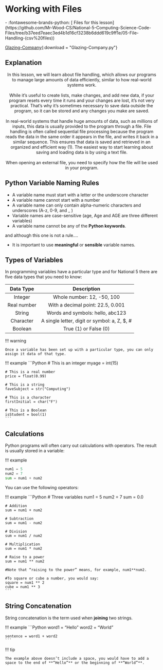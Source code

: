 # Working with Files

<div class="grid cards" markdown>
- :fontawesome-brands-python: [ Files for this lesson](https://github.com/Mr-Wood-CS/National-5-Computing-Science-Code-Files/tree/b37eed7eaec3ed4b1d16cf3238b6ddd619c9ff1e/05-File-Handling-(csv%20files))
</div>

[Glazing-Company](./Static/5.2-Glazing-Company.py){:download = "Glazing-Company.py"}

## Explanation

<p style="text-align:center;"> In this lesson, we will learn about file handling, which allows our programs to manage large amounts of data efficiently, similar to how real-world systems work.
</br>
</br>
While it’s useful to create lists, make changes, and add new data, if your program resets every time it runs and your changes are lost, it’s not very practical. That’s why it’s sometimes necessary to save data outside the program, so it can be stored and any changes you make are saved.
</br>
</br>
In real-world systems that handle huge amounts of data, such as millions of inputs, this data is usually provided to the program through a file. File handling is often called sequential file processing because the program reads the data in the same order it appears in the file, and writes it back in a similar sequence. This ensures that data is saved and retrieved in an organized and efficient way (1).
The easiest way to start learning about saving and loading data is by using a text file. 
</br>
</br>
When opening an external file, you need to specify how the file will be used in your program. </p>

## Python Variable Naming Rules

- A variable name must start with a letter or the underscore character
- A variable name cannot start with a number
- A variable name can only contain alpha-numeric characters and underscores (A-z, 0-9, and _ )
- Variable names are case-sensitive (age, Age and AGE are three different variables)
- A variable name cannot be any of the **Python keywords**.

and although this one is not a rule....

- It is important to use **meaningful** or **sensible** variable names. 

## Types of Variables

In programming variables have a particular type and for National 5 there are five data types that you need to know:

| Data Type   | Description                                  |
| :---------: | :-------------------------------------------:|
| Integer     | Whole number: 12, -50, 100                   |
| Real number | With a decimal point: 22.5, 0.001            |
| String      | Words and symbols: hello, abc123             |
| Character   | A single letter, digit or symbol: a, Z, $, # |
| Boolean     | True (1) or False (0)                        |

!!! warning

    Once a variable has been set up with a particular type, you can only assign it data of that type.


!!! example
	```Python
	# This is an integer
	myage = int(15)

	# This is a real number
	price = float(0.99)

	# This is a string
	faveSubject = str("Computing")

	# This is a character
	firstInitial = char("F")

	# This is a Boolean
	isStudent = bool(1)
	```

## Calculations

Python programs will often carry out calculations with operators. The result is usually stored in a variable:

!!! example
```Python
num1 = 5
num2 = 7
sum = num1 + num2
```

You can use the following operators:

!!! example
	```Python
	# Three variables
	num1 = 5
	num2 = 7
	sum = 0.0

	# Addition
	sum = num1 + num2

	# Subtraction
	sum = num1 - num2

	# Division
	sum = num1 / num2

	# Multiplication
	sum = num1 * num2

	# Raise to a power
	sum = num1 ** num2

	#Note that “raising to the power” means, for example, num1**num2. 

	#To square or cube a number, you would say:
	square = num1 ** 2
	cube = num1 ** 3
	```

## String Concatenation

String concatenation is the term used when **joining** two strings.

!!! example
	```Python
	word1 = “Hello”
	word2 = “World”

	sentence = word1 + word2
	```

!!! tip

    The example above doesn’t include a space, you would have to add a space to the end of **“Hello”** or the beginning of **“World”**. 


